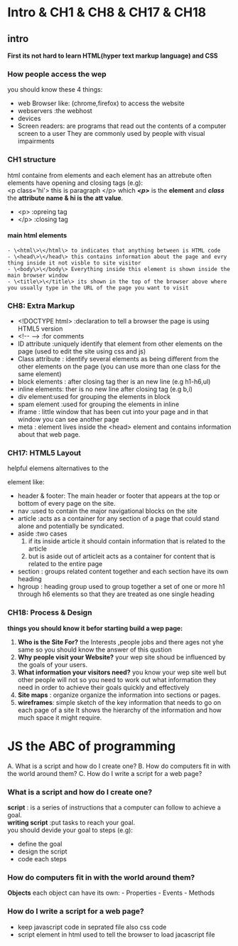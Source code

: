 # Intro & CH1 & CH8 & CH17 & CH18
## intro
**First its not hard to learn HTML(hyper text markup language) and CSS**
### How people access the wep
you should know these 4 things:
- web Browser like: (chrome,firefox) to access the website
- webservers :the webhost
- devices
- Screen readers: are programs that read out the contents of a computer screen to a user
  They are commonly used by people with visual impairments
 
### CH1 structure
 html containe from elements and each element has an attrebute often elements have opening and closing tags (e.g):   
 \<p class='hi'\> this is paragraph \</p\> which ***\<p\>*** is the **element** and ***class*** the **attribute name & hi is the att value**.
 - \<p\> :opreing tag 
 - \</p\> :closing tag
  #### main html elements
    - \<html\>\</html\> to indicates that anything between is HTML code
    - \<head\>\</head\> this contains information about the page and evry thing inside it not visble to site visitor
    - \<body\>\</body\> Everything inside this element is shown inside the main browser window
    - \<title\>\</title\> its shown in the top of the browser above where you usually type in the URL of the page you want to visit

### CH8: Extra Markup
 - \<!DOCTYPE html\> :declaration to tell a browser the page is using HTML5 version
 - \<!-\- -\-\> :for comments
 - ID attribute :uniquely identify that element from other elements on the page (used to edit the site using css and js)
 - Class attribute : identify several elements as being different from the other elements on the page (you can use more than one class for the same element)
 - block elements : after closing tag ther is an new line (e.g h1-h6,ul)
 - inline elements: ther is no new line after closing tag (e.g b,i)
 - div element:used for grouping the elements in block
 - spam element :used for grouping the elements in inline
 - iframe : little window that has been cut into your page and in that window you can see another page
 - meta : element lives inside the \<head\> element and contains information about that web page.

### CH17: HTML5 Layout
  helpful elemens alternatives to the <div> element like:
  - header & footer: The main header or footer that appears at the top or bottom of every page on the site.
  - nav :used to contain the major navigational blocks on the site
  - article :acts as a container for any section of a page that could stand alone and potentially be syndicated.
  - aside :two cases
    1. if its inside article it should contain information that is related to the article 
    2. but is aside out of articleit acts as a container for content that is related to the entire page
  - section : groups related content together and each section have its own heading
  - hgroup : heading group used to group together a set of one or more h1 through h6 elements so that they are 
    treated as one single heading
  
 ### CH18: Process & Design

**things you should know it befor starting build a wep page:**

1. **Who is the Site For?** the Interests ,people jobs and there ages not yhe same so you should know the answer of this qustion
1. **Why people visit your Website?** your wep site shoud be influenced by the goals of your users.
1. **What information your visitors need?** you know your wep site well but other people will not so you need to work out what          information they need in order to achieve their goals quickly and effectively
1. **Site maps** : organize organize the information into sections or pages.
1. **wireframes**: simple sketch of the key information that needs to go on each page of a site It shows the hierarchy of the information and how much space it might require.<br />  
# JS the ABC of programming
A. What is a script and how do I create one?
B. How do computers fit in with the world around them?
C. How do I write a script for a web page?

### What is a script and how do I create one?
**script** : is a series of instructions that a computer can follow to achieve a goal.<br />
**writing script** :put tasks to reach your goal.<br />
you should devide your goal to steps (e.g):
  - define the goal
  - design the script
  - code each steps  <br />
### How do computers fit in with the world around them?
  **Objects**
    each object can have its own:
    - Properties
    - Events
    - Methods

### How do I write a script for a web page?
 - keep javascript code in seprated file also css code 
- script element in html used to tell the browser to     load jacascript file    
